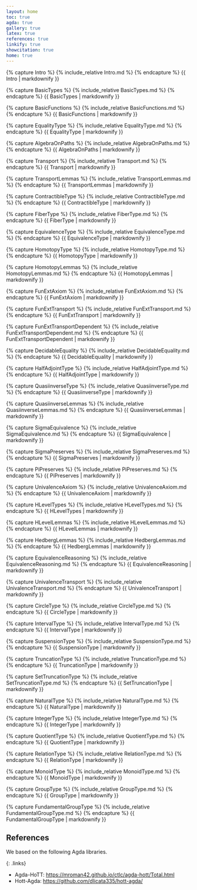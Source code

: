 ```yaml
---
layout: home
toc: true
agda: true
gallery: true
latex: true
references: true
linkify: true
showcitation: true
home: true
---
```


{% capture Intro %}
{% include_relative Intro.md %}
{% endcapture %}
{{ Intro | markdownify }}


{% capture BasicTypes %}
{% include_relative BasicTypes.md %}
{% endcapture %}
{{ BasicTypes | markdownify }}


{% capture BasicFunctions %}
{% include_relative BasicFunctions.md %}
{% endcapture %}
{{ BasicFunctions | markdownify }}


{% capture EqualityType %}
{% include_relative EqualityType.md %}
{% endcapture %}
{{ EqualityType | markdownify }}

{% capture AlgebraOnPaths %}
{% include_relative AlgebraOnPaths.md %}
{% endcapture %}
{{ AlgebraOnPaths | markdownify }}


{% capture Transport %}
{% include_relative Transport.md %}
{% endcapture %}
{{ Transport | markdownify }}

{% capture TransportLemmas %}
{% include_relative TransportLemmas.md %}
{% endcapture %}
{{ TransportLemmas | markdownify }}


{% capture ContractibleType %}
{% include_relative ContractibleType.md %}
{% endcapture %}
{{ ContractibleType | markdownify }}

{% capture FiberType %}
{% include_relative FiberType.md %}
{% endcapture %}
{{ FiberType | markdownify }}


{% capture EquivalenceType %}
{% include_relative EquivalenceType.md %}
{% endcapture %}
{{ EquivalenceType | markdownify }}


{% capture HomotopyType %}
{% include_relative HomotopyType.md %}
{% endcapture %}
{{ HomotopyType | markdownify }}

{% capture HomotopyLemmas %}
{% include_relative HomotopyLemmas.md %}
{% endcapture %}
{{ HomotopyLemmas | markdownify }}


{% capture FunExtAxiom %}
{% include_relative FunExtAxiom.md %}
{% endcapture %}
{{ FunExtAxiom | markdownify }}

{% capture FunExtTransport %}
{% include_relative FunExtTransport.md %}
{% endcapture %}
{{ FunExtTransport | markdownify }}

{% capture FunExtTransportDependent %}
{% include_relative FunExtTransportDependent.md %}
{% endcapture %}
{{ FunExtTransportDependent | markdownify }}


{% capture DecidableEquality %}
{% include_relative DecidableEquality.md %}
{% endcapture %}
{{ DecidableEquality | markdownify }}


{% capture HalfAdjointType %}
{% include_relative HalfAdjointType.md %}
{% endcapture %}
{{ HalfAdjointType | markdownify }}


{% capture QuasiinverseType %}
{% include_relative QuasiinverseType.md %}
{% endcapture %}
{{ QuasiinverseType | markdownify }}

{% capture QuasiinverseLemmas %}
{% include_relative QuasiinverseLemmas.md %}
{% endcapture %}
{{ QuasiinverseLemmas | markdownify }}



{% capture SigmaEquivalence %}
{% include_relative SigmaEquivalence.md %}
{% endcapture %}
{{ SigmaEquivalence | markdownify }}

{% capture SigmaPreserves %}
{% include_relative SigmaPreserves.md %}
{% endcapture %}
{{ SigmaPreserves | markdownify }}


{% capture PiPreserves %}
{% include_relative PiPreserves.md %}
{% endcapture %}
{{ PiPreserves | markdownify }}


{% capture UnivalenceAxiom %}
{% include_relative UnivalenceAxiom.md %}
{% endcapture %}
{{ UnivalenceAxiom | markdownify }}


{% capture HLevelTypes %}
{% include_relative HLevelTypes.md %}
{% endcapture %}
{{ HLevelTypes | markdownify }}

{% capture HLevelLemmas %}
{% include_relative HLevelLemmas.md %}
{% endcapture %}
{{ HLevelLemmas | markdownify }}


{% capture HedbergLemmas %}
{% include_relative HedbergLemmas.md %}
{% endcapture %}
{{ HedbergLemmas | markdownify }}



{% capture EquivalenceReasoning %}
{% include_relative EquivalenceReasoning.md %}
{% endcapture %}
{{ EquivalenceReasoning | markdownify }}

{% capture UnivalenceTransport %}
{% include_relative UnivalenceTransport.md %}
{% endcapture %}
{{ UnivalenceTransport | markdownify }}


{% capture CircleType %}
{% include_relative CircleType.md %}
{% endcapture %}
{{ CircleType | markdownify }}

{% capture IntervalType %}
{% include_relative IntervalType.md %}
{% endcapture %}
{{ IntervalType | markdownify }}

{% capture SuspensionType %}
{% include_relative SuspensionType.md %}
{% endcapture %}
{{ SuspensionType | markdownify }}

{% capture TruncationType %}
{% include_relative TruncationType.md %}
{% endcapture %}
{{ TruncationType | markdownify }}

{% capture SetTruncationType %}
{% include_relative SetTruncationType.md %}
{% endcapture %}
{{ SetTruncationType | markdownify }}


{% capture NaturalType %}
{% include_relative NaturalType.md %}
{% endcapture %}
{{ NaturalType | markdownify }}

{% capture IntegerType %}
{% include_relative IntegerType.md %}
{% endcapture %}
{{ IntegerType | markdownify }}



{% capture QuotientType %}
{% include_relative QuotientType.md %}
{% endcapture %}
{{ QuotientType | markdownify }}

{% capture RelationType %}
{% include_relative RelationType.md %}
{% endcapture %}
{{ RelationType | markdownify }}


{% capture MonoidType %}
{% include_relative MonoidType.md %}
{% endcapture %}
{{ MonoidType | markdownify }}

{% capture GroupType %}
{% include_relative GroupType.md %}
{% endcapture %}
{{ GroupType | markdownify }}


{% capture FundamentalGroupType %}
{% include_relative FundamentalGroupType.md %}
{% endcapture %}
{{ FundamentalGroupType | markdownify }}

## References

We based on the following Agda libraries.

{: .links}

  - Agda-HoTT: https://mroman42.github.io/ctlc/agda-hott/Total.html
  - Hott-Agda: https://github.com/dlicata335/hott-agda/
